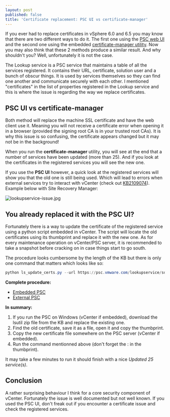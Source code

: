 ```yaml
---
layout: post
published: false
title: 'Certificate replacement: PSC UI vs certificate-manager'
---
```

If you ever had to replace certificates in vSphere 6.0 and 6.5 you may know that there are two different ways to do it. The first one using the [PSC web UI](https://docs.vmware.com/en/VMware-vSphere/6.5/com.vmware.psc.doc/GUID-FEEAB88E-D888-403F-AA62-1074585F7FEB.html) and the second one using the embedded [certificate-manager utility](https://docs.vmware.com/en/VMware-vSphere/6.7/com.vmware.psc.doc/GUID-0CBFCF72-C6AD-4CF0-BF44-F4414BBDD91C.html). Now you may also think that these 2 methods produce a similar result. And why shouldn't you? Well, unfortunately it is not the case.

The Lookup service is a PSC service that maintains a table of all the services registered. It contains their URL, certificate, solution user and a bunch of obscur things. It is used by services themselves so they can find one another and communicate securely with each other. I mentioned "certificates" in the list of properties registered in the Lookup service and this is where the issue is regarding the way we replace certificates.

## PSC UI vs certificate-manager

Both method will replace the machine SSL certificate and have the web client use it. Meaning you will not receive a certificate error when opening it in a browser (provided the signing root CA is in your trusted root CAs). It is why this issue is so confusing, the certificate appears changed but it may not be in the background!

When you run the **certificate-manager** utility, you will see at the end that a number of services have been updated (more than 25). And if you look at the certificates in the registered services you will see the new one.

If you use the **PSC UI** however, a quick look at the registered services will show you that the old one is still being used. Which will lead to errors when external services try to interact with vCenter (check out [KB2109074](https://kb.vmware.com/s/article/2109074?lang=en_US)). Example below with Site Recovery Manager:

![lookupservice-issue.jpg]({{site.baseurl}}/img/lookupservice-issue.jpg)

## You already replaced it with the PSC UI?

Fortunately there is a way to update the certificate of the registered service using a python script embedded in vCenter. The script will locate the old certificates using its thumbprint and replace it with the new one. As for every maintenance operation on vCenter/PSC server, it is recommended to take a snapshot before cracking on in case things start to go south.

The procedure looks cumbersome by the length of the KB but there is only one command that matters which looks like so:

```Powershell
python ls_update_certs.py --url https://psc.vmware.com/lookupservice/sdk --fingerprint 11:11:AF:D8:CF:27:6B:EF:F7:49:20:3E:D7:90:8C:F6:A0:A2:E2:30 --certfile /certificates/new_machine.crt --user Administrator@vsphere.local --password "Password"
```

**Complete procedure:**

- [Embedded PSC](https://kb.vmware.com/s/article/2121689?ui-force-components-controllers-hostConfig.HostConfig.getConfigData=1&r=2&other.KM_Utility.getArticleDetails=1&other.KM_Utility.getArticleMetadata=1&other.KM_Utility.getAllTranslatedLanguages=1&ui-comm-runtime-components-aura-components-siteforce-qb.Quarterback.validateRoute=1)
- [External PSC](https://kb.vmware.com/s/article/2121701?ui-force-components-controllers-hostConfig.HostConfig.getConfigData=1&r=2&other.KM_Utility.getArticleDetails=1&other.KM_Utility.getArticleMetadata=1&other.KM_Utility.getAllTranslatedLanguages=1&ui-comm-runtime-components-aura-components-siteforce-qb.Quarterback.validateRoute=1)

**In summary:**

1. If you run the PSC on Windows (vCenter if embedded), download the lsutil zip file from the KB and replace the existing one.
2. Find the old certificate, save it as a file, open it and copy the thumbprint.
3. Copy the new certificate file somewhere on the PSC server (vCenter if embedded).
4. Run the command mentionned above (don't forget the : in the thumbprint).

It may take a few minutes to run it should finish with a nice _Updated 25 service(s)_.

## Conclusion

A rather surprising behaviour I think for a core security component of vCenter. Fortunately the issue is well documented but not well known. If you used the PSC UI, don't freak out if you encounter a certificate issue and check the registered services.